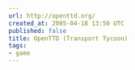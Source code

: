 ```yaml
---
url: http://openttd.org/
created_at: 2005-04-18 13:50 UTC
published: false
title: OpenTTD (Transport Tycoon)
tags:
- game
---
```



